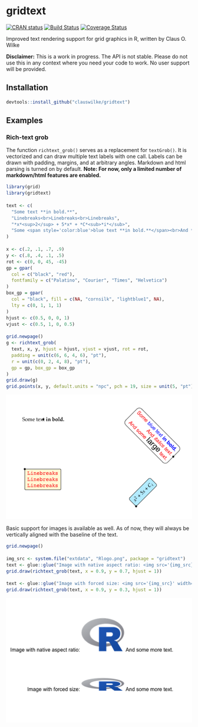 
<!-- README.md is generated from README.Rmd. Please edit that file -->

# gridtext

[![CRAN
status](https://www.r-pkg.org/badges/version/gridtext)](https://cran.r-project.org/package=gridtext)
[![Build
Status](https://travis-ci.org/clauswilke/gridtext.svg?branch=master)](https://travis-ci.org/clauswilke/gridtext)
[![Coverage
Status](https://img.shields.io/codecov/c/github/clauswilke/gridtext/master.svg)](https://codecov.io/github/clauswilke/gridtext?branch=master)

Improved text rendering support for grid graphics in R, written by Claus
O. Wilke

**Disclaimer:** This is a work in progress. The API is not stable.
Please do not use this in any context where you need your code to work.
No user support will be provided.

## Installation

``` r
devtools::install_github("clauswilke/gridtext")
```

## Examples

### Rich-text grob

The function `richtext_grob()` serves as a replacement for `textGrob()`.
It is vectorized and can draw multiple text labels with one call. Labels
can be drawn with padding, margins, and at arbitrary angles. Markdown
and html parsing is turned on by default. **Note: For now, only a
limited number of markdown/html features are enabled.**

``` r
library(grid)
library(gridtext)

text <- c(
  "Some text **in bold.**",
  "Linebreaks<br>Linebreaks<br>Linebreaks",
  "*x*<sup>2</sup> + 5*x* + *C*<sub>*i*</sub>",
  "Some <span style='color:blue'>blue text **in bold.**</span><br>And *italics text.*<br>And some <span style='font-size:18pt; color:black'>large</span> text."
)

x <- c(.2, .1, .7, .9)
y <- c(.8, .4, .1, .5)
rot <- c(0, 0, 45, -45)
gp = gpar(
  col = c("black", "red"),
  fontfamily = c("Palatino", "Courier", "Times", "Helvetica")
)
box_gp = gpar(
  col = "black", fill = c(NA, "cornsilk", "lightblue1", NA),
  lty = c(0, 1, 1, 1)
)
hjust <- c(0.5, 0, 0, 1)
vjust <- c(0.5, 1, 0, 0.5)

grid.newpage()
g <- richtext_grob(
  text, x, y, hjust = hjust, vjust = vjust, rot = rot, 
  padding = unit(c(6, 6, 4, 6), "pt"),
  r = unit(c(0, 2, 4, 8), "pt"),
  gp = gp, box_gp = box_gp
)
grid.draw(g)
grid.points(x, y, default.units = "npc", pch = 19, size = unit(5, "pt"))
```

![](man/figures/README-unnamed-chunk-3-1.png)<!-- -->

Basic support for images is available as well. As of now, they will
always be vertically aligned with the baseline of the text.

``` r
grid.newpage()

img_src <- system.file("extdata", "Rlogo.png", package = "gridtext")
text <- glue::glue("Image with native aspect ratio: <img src='{img_src}' width='100'/> And some more text.")
grid.draw(richtext_grob(text, x = 0.9, y = 0.7, hjust = 1))

text <- glue::glue("Image with forced size: <img src='{img_src}' width='100' height='30'/> And some more text.")
grid.draw(richtext_grob(text, x = 0.9, y = 0.3, hjust = 1))
```

![](man/figures/README-unnamed-chunk-4-1.png)<!-- -->
